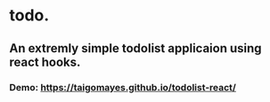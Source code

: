 # todo.

## An extremly simple todolist applicaion using react hooks.

### Demo: https://taigomayes.github.io/todolist-react/